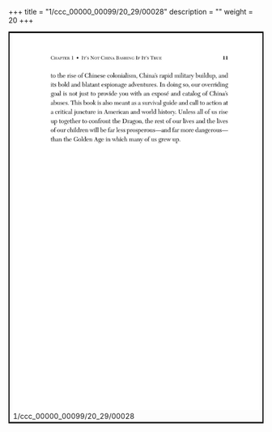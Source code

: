 +++
title = "1/ccc_00000_00099/20_29/00028"
description = ""
weight = 20
+++

<table style="border:2px solid black;max-width:800px;max-height:800px;" 
><tr><td>
<img class="center-fit-jpg"
src="/jpg_/out_jpg_dbc_028.jpg">
1/ccc_00000_00099/20_29/00028
</img></td></tr></table>
